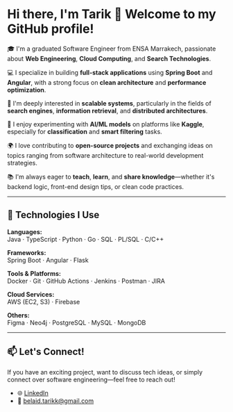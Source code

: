# Hi there, I'm Tarik 👋 Welcome to my GitHub profile!

🎓 I'm a graduated Software Engineer from ENSA Marrakech, passionate about **Web Engineering**, **Cloud Computing**, and **Search Technologies**.

💻 I specialize in building **full-stack applications** using **Spring Boot** and **Angular**, with a strong focus on **clean architecture** and **performance optimization**.

🧠 I'm deeply interested in **scalable systems**, particularly in the fields of **search engines**, **information retrieval**, and **distributed architectures**.

🧪 I enjoy experimenting with **AI/ML models** on platforms like **Kaggle**, especially for **classification** and **smart filtering** tasks.

🌍 I love contributing to **open-source projects** and exchanging ideas on topics ranging from software architecture to real-world development strategies.

📚 I'm always eager to **teach**, **learn**, and **share knowledge**—whether it's backend logic, front-end design tips, or clean code practices.

---

## 🔧 Technologies I Use

**Languages:**  
Java · TypeScript · Python · Go · SQL · PL/SQL · C/C++

**Frameworks:**  
Spring Boot · Angular · Flask

**Tools & Platforms:**  
Docker · Git · GitHub Actions · Jenkins · Postman · JIRA

**Cloud Services:**  
AWS (EC2, S3) · Firebase

**Others:**  
Figma · Neo4j · PostgreSQL · MySQL · MongoDB

---

## 📫 Let's Connect!

If you have an exciting project, want to discuss tech ideas, or simply connect over software engineering—feel free to reach out!

- 🌐 [LinkedIn](https://www.linkedin.com/in/tarikbelaid/)
- 📧 belaid.tarikk@gmail.com
